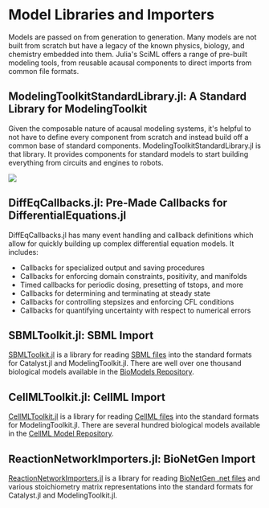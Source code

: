 # Model Libraries and Importers

Models are passed on from generation to generation. Many models are not built from scratch
but have a legacy of the known physics, biology, and chemistry embedded into them. Julia's
SciML offers a range of pre-built modeling tools, from reusable acausal components to
direct imports from common file formats.

## ModelingToolkitStandardLibrary.jl: A Standard Library for ModelingToolkit

Given the composable nature of acausal modeling systems, it's helpful to not have to define
every component from scratch and instead build off a common base of standard components.
ModelingToolkitStandardLibrary.jl is that library. It provides components for standard models
to start building everything from circuits and engines to robots.

![](https://user-images.githubusercontent.com/1814174/172000112-3579f5cf-c370-48c2-8047-558fbc46aeb6.png)

## DiffEqCallbacks.jl: Pre-Made Callbacks for DifferentialEquations.jl

DiffEqCallbacks.jl has many event handling and callback definitions which allow for
quickly building up complex differential equation models. It includes:

  - Callbacks for specialized output and saving procedures
  - Callbacks for enforcing domain constraints, positivity, and manifolds
  - Timed callbacks for periodic dosing, presetting of tstops, and more
  - Callbacks for determining and terminating at steady state
  - Callbacks for controlling stepsizes and enforcing CFL conditions
  - Callbacks for quantifying uncertainty with respect to numerical errors

## SBMLToolkit.jl: SBML Import

[SBMLToolkit.jl](https://github.com/SciML/SBMLToolkit.jl) is a library for reading
[SBML files](https://synonym.caltech.edu/#:%7E:text=What%20is%20SBML%3F,field%20of%20the%20life%20sciences.)
into the standard formats for Catalyst.jl and ModelingToolkit.jl. There are well over one thousand biological
models available in the [BioModels Repository](https://www.ebi.ac.uk/biomodels/).

## CellMLToolkit.jl: CellML Import

[CellMLToolkit.jl](https://github.com/SciML/CellMLToolkit.jl) is a library for reading
[CellML files](https://www.cellml.org/) into the standard formats for ModelingToolkit.jl.
There are several hundred biological models available in the
[CellML Model Repository](https://models.cellml.org/cellml).

## ReactionNetworkImporters.jl: BioNetGen Import

[ReactionNetworkImporters.jl](https://github.com/SciML/ReactionNetworkImporters.jl) is a library
for reading [BioNetGen .net files](https://bionetgen.org/) and various stoichiometry matrix representations
into the standard formats for Catalyst.jl and ModelingToolkit.jl.
